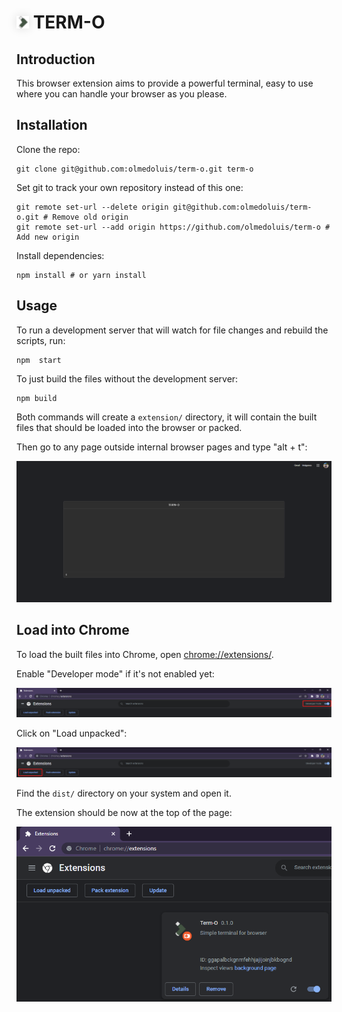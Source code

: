 # <img src="extension/images/logo-16_x_16.png" style="box-shadow: 0 0 15px #11111122;" width="20"/> TERM-O

## Introduction

This browser extension aims to provide a powerful terminal, easy to use where you can handle your browser as you please.

## Installation

Clone the repo:

```
git clone git@github.com:olmedoluis/term-o.git term-o
```

Set git to track your own repository instead of this one:

```
git remote set-url --delete origin git@github.com:olmedoluis/term-o.git # Remove old origin
git remote set-url --add origin https://github.com/olmedoluis/term-o # Add new origin
```

Install dependencies:

```
npm install # or yarn install
```

## Usage

To run a development server that will watch for file changes and rebuild the scripts, run:

```
npm  start
```

To just build the files without the development server:

```
npm build
```

Both commands will create a `extension/` directory, it will contain the built files that should be loaded into the browser or packed.

Then go to any page outside internal browser pages and type "alt + t":

![Developer Mode Checkbox](extension/images/tutorial-usage.png)

## Load into Chrome

To load the built files into Chrome, open [chrome://extensions/](chrome://extensions/).

Enable "Developer mode" if it's not enabled yet:

![Developer Mode Checkbox](extension/images/tutorial-step-1.png)

Click on "Load unpacked":

![Load Unpacked Button](extension/images/tutorial-step-2.png)

Find the `dist/` directory on your system and open it.

The extension should be now at the top of the page:

![Extension Loaded](extension/images/tutorial-step-3.png)

